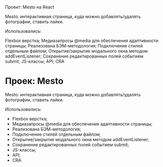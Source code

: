 Проект: Mesto на React

Mesto: интерактивная страница, куда можно добавлять/удалять фотографии, ставить лайки.

Использовались:

Flexbox верстка;
Медиазапросы @media для обеспечения адаптивности страницы;
Реализована БЭМ-методология;
Подключение стилей отдельным файлом;
Открытие/закрытие модального окна методом addEventListener;
Сохранение редактированных полей событием submit;
JS-классы;
API;
CRA

# Проек: Mesto

Mesto: интерактивная страница, куда можно добавлять/удалять фотографии, ставить лайки.

*Использовались:*
* Flexbox верстка;
* Медиазапросы @media для обеспечения адаптивности страницы;
* Реализована БЭМ-методология;
* Подключение стилей отдельным файлом;
* Открытие/закрытие модального окна методом addEventListener;
* Сохранение редактированных полей событием submit;
* JS-классы;
* API;
* CRA
